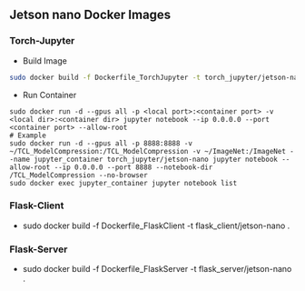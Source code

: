 ## Jetson nano Docker Images

### Torch-Jupyter
- Build Image
```bash
sudo docker build -f Dockerfile_TorchJupyter -t torch_jupyter/jetson-nano .
```
- Run Container
```
sudo docker run -d --gpus all -p <local port>:<container port> -v <local dir>:<container dir> jupyter notebook --ip 0.0.0.0 --port <container port> --allow-root
# Example
sudo docker run -d --gpus all -p 8888:8888 -v ~/TCL_ModelCompression:/TCL_ModelCompression -v ~/ImageNet:/ImageNet --name jupyter_container torch_jupyter/jetson-nano jupyter notebook --allow-root --ip 0.0.0.0 --port 8888 --notebook-dir /TCL_ModelCompression --no-browser
sudo docker exec jupyter_container jupyter notebook list
```


### Flask-Client
- sudo docker build -f Dockerfile_FlaskClient -t flask_client/jetson-nano .

### Flask-Server
- sudo docker build -f Dockerfile_FlaskServer -t flask_server/jetson-nano .

